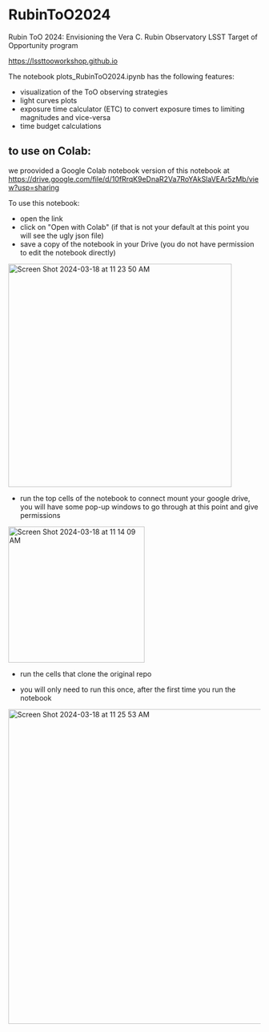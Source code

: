 # RubinToO2024
Rubin ToO 2024: Envisioning the Vera C. Rubin Observatory LSST Target of Opportunity program

https://lssttooworkshop.github.io

The notebook plots_RubinToO2024.ipynb has the following features:
- visualization of the ToO observing strategies
- light curves plots
- exposure time calculator (ETC) to convert exposure times to limiting magnitudes and vice-versa
- time budget calculations


## to use on Colab:
we proovided a Google Colab notebook version of this notebook at https://drive.google.com/file/d/10fRrqK9eDnaR2Va7RoYAkSlaVEAr5zMb/view?usp=sharing


To use this notebook: 
- open the link 
- click on "Open with Colab" (if that is not your default at this point you will see the ugly json file)
- save a copy of the notebook in your Drive (you do not have permission to edit the notebook directly)
<img width="446" alt="Screen Shot 2024-03-18 at 11 23 50 AM" src="https://github.com/fedhere/RubinToO2024/assets/1696902/da4af5ff-5d9f-4d1b-92c3-32f09cf00dd5">

- run the top cells of the notebook to connect mount your google drive, you will have some pop-up windows to go through at this point and give permissions
<img width="272" alt="Screen Shot 2024-03-18 at 11 14 09 AM" src="https://github.com/igorandreoni/RubinToO2024/assets/1696902/32788762-cd39-42d8-b3b3-11f4adc16234">

- run the cells that clone the original repo

- you will only need to run this once, after the first time you run the notebook 
<img width="629" alt="Screen Shot 2024-03-18 at 11 25 53 AM" src="https://github.com/fedhere/RubinToO2024/assets/1696902/79b8d46d-acd8-4ec2-9352-5e7671eae572">

